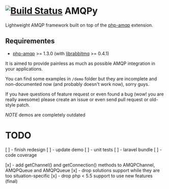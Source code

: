 [![Build Status](https://travis-ci.org/pinepain/amqpy.png?branch=master)](https://travis-ci.org/zaq178miami/amqpy)
AMQPy
=====

Lightweight AMQP framework built on top of the [php-amqp](https://github.com/pdezwart/php-amqp) extension.

Requirementes
-------------

 * [php-amqp](http://pecl.php.net/package/amqp) >= 1.3.0 (with [librabbitmq]() >= 0.4.1)

It is aimed to provide painless as much as possible AMQP integration in your applications.

You can find some examples in `/demo` folder but they are incomplete and non-documented now (and probably doesn't work now),
sorry guys.

If you have questions of feature request or even found a bug (wow! you are really awesome) please create an issue
or even send pull request or old-style patch.

*NOTE* demos are completely outdated

TODO
====

[ ] - finish redesign
[ ] - update demo
[ ] - unit tests
[ ] - laravel bundle
[ ] - code coverage

[x] - add getChannel() and getConnection() methods to AMQPChannel, AMQPQueue and AMQPQueue
[x] - drop solutions support while they are too situation-specific
[x] - drop php < 5.5 support to use new features (final)
